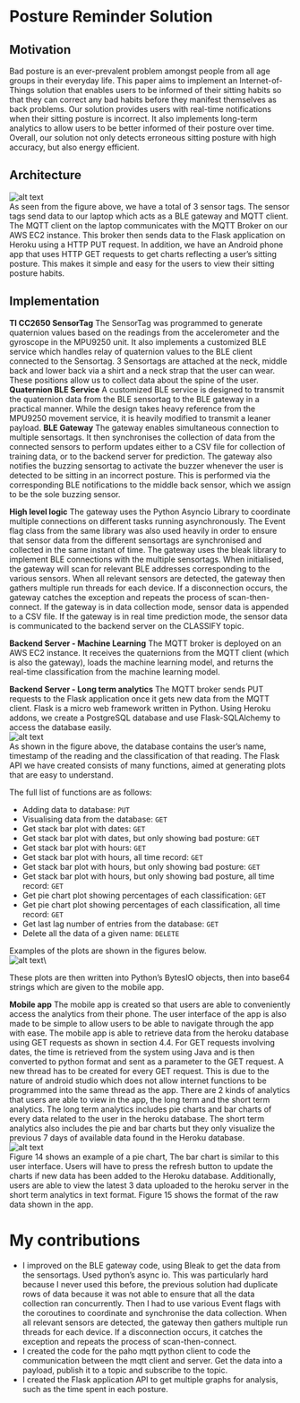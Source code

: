 # Posture Reminder Solution
## Motivation
Bad posture is an ever-prevalent problem amongst people from all age groups in their everyday life. This paper aims to implement an Internet-of-Things solution that enables users to be informed of their sitting habits so that they can correct any bad habits before they manifest themselves as back problems. Our solution provides users with real-time notifications when their sitting posture is incorrect. It also implements long-term analytics to allow users to be better informed of their posture over time. Overall, our solution not only detects erroneous sitting posture with high accuracy, but also energy efficient.
## Architecture
![alt text](https://raw.githubusercontent.com/Aseanseen/cs3237proj/master/pics/Architecture.png)\
As seen from the figure above, we have a total of 3 sensor tags. The sensor tags send data to our laptop which acts as a BLE gateway and MQTT client. The MQTT client on the laptop communicates with the MQTT Broker on our AWS EC2 instance. This broker then sends data to the Flask application on Heroku using a HTTP PUT request. In addition, we have an Android phone app that uses HTTP GET requests to get charts reflecting a user’s sitting posture. This makes it simple and easy for the users to view their sitting posture habits.
## Implementation
**TI CC2650 SensorTag**
The SensorTag was programmed to generate quaternion values based on the readings from the accelerometer and the gyroscope in the MPU9250 unit. It also implements a customized BLE service which handles relay of quaternion values to the BLE client connected to the Sensortag.
3 Sensortags are attached at the neck, middle back and lower back via a shirt and a neck strap that the user can wear. These positions allow us to collect data about the spine of the user.
**Quaternion BLE Service**
A customized BLE service is designed to transmit the quaternion data from the BLE sensortag to the BLE gateway in a practical manner. While the design takes heavy reference from the MPU9250 movement service, it is heavily modified to transmit a leaner payload.
**BLE Gateway**
The gateway enables simultaneous connection to multiple sensortags. It then synchronises the collection of data from the connected sensors to perform updates either to a CSV file for collection of training data, or to the backend server for prediction.
The gateway also notifies the buzzing sensortag to activate the buzzer whenever the user is detected to be sitting in an incorrect posture. This is performed via the corresponding BLE notifications to the middle back sensor, which we assign to be the sole buzzing sensor.

**High level logic**
The gateway uses the Python Asyncio Library to coordinate multiple connections on different tasks running asynchronously. The Event flag class from the same library was also used heavily in order to ensure that sensor data from the different sensortags are synchronised and collected in the same instant of time.
The gateway uses the bleak library to implement BLE connections with the multiple sensortags. When initialised, the gateway will scan for relevant BLE addresses corresponding to the various sensors. When all relevant sensors are detected, the gateway then gathers multiple run threads for each device. If a disconnection occurs, the gateway catches the exception and repeats the process of scan-then-connect. 
If the gateway is in data collection mode, sensor data is appended to a CSV file. If the gateway is in real time prediction mode, the sensor data is communicated to the backend server on the CLASSIFY topic.

**Backend Server - Machine Learning**
The MQTT broker is deployed on an AWS EC2 instance. It receives the quaternions from the MQTT client (which is also the gateway), loads the machine learning model, and returns the real-time classification from the machine learning model.

**Backend Server - Long term analytics**
The MQTT broker sends PUT requests to the Flask application once it gets new data from the MQTT client. Flask is a micro web framework written in Python. Using Heroku addons, we create a PostgreSQL database and use Flask-SQLAlchemy to access the database easily.\
![alt text](https://github.com/Aseanseen/cs3237proj/blob/master/pics/Flask.jpg?raw=true)\
As shown in the figure above, the database contains the user’s name, timestamp of the reading and the classification of that reading. The Flask API we have created consists of many functions, aimed at generating plots that are easy to understand. 

The full list of functions are as follows:
- Adding data to database: `PUT`
- Visualising data from the database: `GET`
- Get stack bar plot with dates: `GET`
- Get stack bar plot with dates, but only showing bad posture: `GET`
- Get stack bar plot with hours: `GET`
- Get stack bar plot with hours, all time record: `GET`
- Get stack bar plot with hours, but only showing bad posture: `GET`
- Get stack bar plot with hours, but only showing bad posture, all time record: `GET`
- Get pie chart plot showing percentages of each classification: `GET`
- Get pie chart plot showing percentages of each classification, all time record: `GET`
- Get last lag number of entries from the database: `GET`
- Delete all the data of a given name: `DELETE`

Examples of the plots are shown in the figures below.\
![alt text](https://github.com/Aseanseen/cs3237proj/blob/master/pics/Plots.jpg?raw=true)\

These plots are then written into Python’s BytesIO objects, then into base64 strings which are given to the mobile app.

**Mobile app**
The mobile app is created so that users are able to conveniently access the analytics from their phone. The user interface of the app is also made to be simple to allow users to be able to navigate through the app with ease.
The mobile app is able to retrieve data from the heroku database using GET requests as shown in section 4.4. For GET requests involving dates, the time is retrieved from the system using Java and is then converted to python format and sent as a parameter to the GET request. A new thread has to be created for every GET request. This is due to the nature of android studio which does not allow internet functions to be programmed into the same thread as the app. 
There are 2 kinds of analytics that users are able to view in the app, the long term and the short term analytics. The long term analytics includes pie charts and bar charts of every data related to the user in the heroku database. The short term analytics also includes the pie and bar charts but they only visualize the previous 7 days of available data found in the Heroku database.\
![alt text](https://github.com/Aseanseen/cs3237proj/blob/master/pics/App.jpg?raw=true)\
Figure 14 shows an example of a pie chart, The bar chart is similar to this user interface. Users will have to press the refresh button to update the charts if new data has been added to the Heroku database. Additionally, users are able to view the latest 3 data uploaded to the heroku server in the short term analytics in text format. Figure 15 shows the format of the raw data shown in the app. 

# My contributions
- I improved on the BLE gateway code, using Bleak to get the data from the sensortags. Used python’s async io. This was particularly hard because I never used this before, the previous solution had duplicate rows of data because it was not able to ensure that all the data collection ran concurrently. Then I had to use various Event flags with the coroutines to coordinate and synchronise the data collection. When all relevant sensors are detected, the gateway then gathers multiple run threads for each device. If a disconnection occurs, it catches the exception and repeats the process of scan-then-connect. 
- I created the code for the paho mqtt python client to code the communication between the mqtt client and server. Get the data into a payload, publish it to a topic and subscribe to the topic.
- I created the Flask application API to get multiple graphs for analysis, such as the time spent in each posture.
